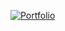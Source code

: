 [![Portfolio](https://img.shields.io/badge/My_Portfolio-🚀_View_Here-blueviolet)](https://atulkumar47.github.io/Portfolio/)
